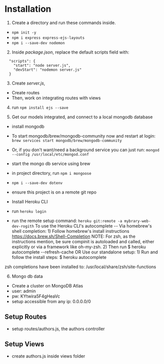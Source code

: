 # Installation

1. Create a directory and run these commands inside.

- `npm init -y`
- `npm i express express-ejs-layouts`
- `npm i --save-dev nodemon`

2. Inside _package.json_, replace the default scripts field with:

```
  "scripts": {
    "start": "node server.js",
    "devStart": "nodemon server.js"
  }
```

3. Create _server.js_,

- Create routes
- Then, work on integrating routes with views

4. run `npm install ejs --save`

5. Get our models integrated, and connect to a local mongodb database

- install mongodb
- To start mongodb/brew/mongodb-community now and restart at login: `brew services start mongodb/brew/mongodb-community`
- Or, if you don't want/need a background service you can just run: `mongod --config /usr/local/etc/mongod.conf`

- start the mongo db service using brew
- in project directory, run `npm i mongoose`

- `npm i --save-dev dotenv`

- ensure this project is on a remote git repo
- Install Heroku CLI
- run `heroku login`
- run the remote setup command: `heroku git:remote -a mybrary-web-dev-rogith`
  To use the Heroku CLI's autocomplete --
  Via homebrew's shell completion: 1) Follow homebrew's install instructions https://docs.brew.sh/Shell-Completion
  NOTE: For zsh, as the instructions mention, be sure compinit is autoloaded
  and called, either explicitly or via a framework like oh-my-zsh. 2) Then run
  $ heroku autocomplete --refresh-cache
  OR
  Use our standalone setup: 1) Run and follow the install steps:
  $ heroku autocomplete

zsh completions have been installed to:
/usr/local/share/zsh/site-functions

6. Mongo db data

- Create a cluster on MongoDB Atlas
- user: admin
- pw: KYtwira5F4gHeaVc
- setup accessible from any ip: 0.0.0.0/0

## Setup Routes

- setup routes/authors.js, the authors controller

## Setup Views

- create authors.js inside views folder
